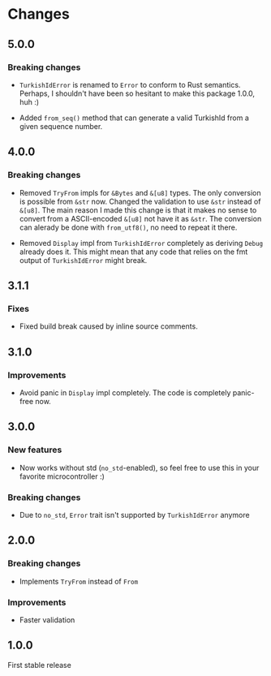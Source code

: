 # Changes

## 5.0.0

### Breaking changes

- `TurkishIdError` is renamed to `Error` to conform to Rust semantics. Perhaps,
  I shouldn't have been so hesitant to make this package 1.0.0, huh :)
  
- Added `from_seq()` method that can generate a valid TurkishId from a given
  sequence number.

## 4.0.0

### Breaking changes

- Removed `TryFrom` impls for `&Bytes` and `&[u8]` types. The only conversion
  is possible from `&str` now. Changed the validation to use `&str` instead of
  `&[u8]`. The main reason I made this change is that it makes no sense to
  convert from a ASCII-encoded `&[u8]` not have it as `&str`. The conversion
  can alerady be done with `from_utf8()`, no need to repeat it there.

- Removed `Display` impl from `TurkishIdError` completely as deriving `Debug` already does it.
  This might mean that any code that relies on the fmt output of `TurkishIdError` might break.

## 3.1.1

### Fixes

- Fixed build break caused by inline source comments.

## 3.1.0

### Improvements

- Avoid panic in `Display` impl completely. The code is completely panic-free now.

## 3.0.0

### New features

- Now works without std (`no_std`-enabled), so feel free to use this in your favorite microcontroller :)

### Breaking changes

- Due to `no_std`, `Error` trait isn't supported by `TurkishIdError` anymore

## 2.0.0

### Breaking changes

- Implements `TryFrom` instead of `From`

### Improvements

- Faster validation

## 1.0.0

First stable release
